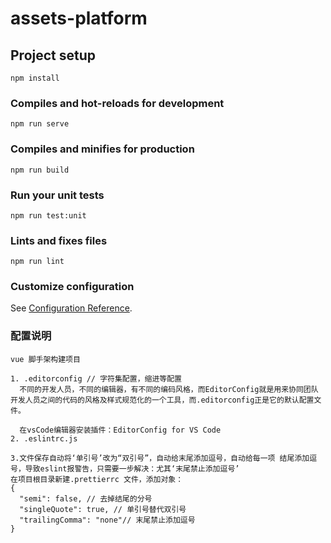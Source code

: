 # assets-platform

## Project setup
```
npm install
```

### Compiles and hot-reloads for development
```
npm run serve
```

### Compiles and minifies for production
```
npm run build
```

### Run your unit tests
```
npm run test:unit
```

### Lints and fixes files
```
npm run lint
```

### Customize configuration
See [Configuration Reference](https://cli.vuejs.org/config/).

### 配置说明
```
vue 脚手架构建项目
```
```
1. .editorconfig // 字符集配置，缩进等配置
  不同的开发人员，不同的编辑器，有不同的编码风格，而EditorConfig就是用来协同团队开发人员之间的代码的风格及样式规范化的一个工具，而.editorconfig正是它的默认配置文件。

  在vsCode编辑器安装插件：EditorConfig for VS Code
2. .eslintrc.js

3.文件保存自动将‘单引号’改为“双引号”，自动给末尾添加逗号，自动给每一项 结尾添加逗号，导致eslint报警告，只需要一步解决：尤其‘末尾禁止添加逗号’
在项目根目录新建.prettierrc 文件，添加对象：
{
  "semi": false, // 去掉结尾的分号
  "singleQuote": true, // 单引号替代双引号
  "trailingComma": "none"// 末尾禁止添加逗号
}
```